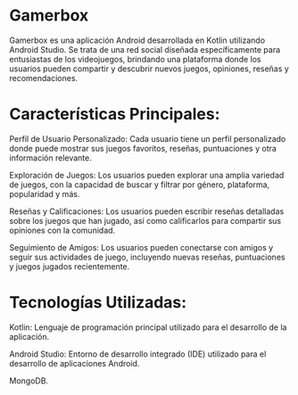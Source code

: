 
<h1>Gamerbox</h1>

Gamerbox es una aplicación Android desarrollada en Kotlin utilizando Android Studio. Se trata de una red social diseñada específicamente para entusiastas de los videojuegos, brindando una plataforma donde los usuarios pueden compartir y descubrir nuevos juegos, opiniones, reseñas y recomendaciones.

<h1>Características Principales:</h1>

Perfil de Usuario Personalizado: Cada usuario tiene un perfil personalizado donde puede mostrar sus juegos favoritos, reseñas, puntuaciones y otra información relevante.

Exploración de Juegos: Los usuarios pueden explorar una amplia variedad de juegos, con la capacidad de buscar y filtrar por género, plataforma, popularidad y más.

Reseñas y Calificaciones: Los usuarios pueden escribir reseñas detalladas sobre los juegos que han jugado, así como calificarlos para compartir sus opiniones con la comunidad.

Seguimiento de Amigos: Los usuarios pueden conectarse con amigos y seguir sus actividades de juego, incluyendo nuevas reseñas, puntuaciones y juegos jugados recientemente.

<h1>Tecnologías Utilizadas:</h1>

Kotlin: Lenguaje de programación principal utilizado para el desarrollo de la aplicación.

Android Studio: Entorno de desarrollo integrado (IDE) utilizado para el desarrollo de aplicaciones Android.

MongoDB.
